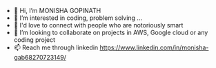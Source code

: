 - 👋 Hi, I’m MONISHA GOPINATH
- 👀 I’m interested in coding, problem solving ...
- 🌱 I'd love to connect with people who are notoriously smart
- 💞️ I’m looking to collaborate on projects in AWS, Google cloud or any coding project
- 📫 Reach me through linkedin https://www.linkedin.com/in/monisha-gab68270723149/

<!---
moni27us/moni27us is a ✨ special ✨ repository because its `README.md` (this file) appears on your GitHub profile.
You can click the Preview link to take a look at your changes.
--->
